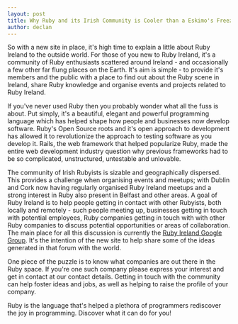 ```yaml
---
layout: post
title: Why Ruby and its Irish Community is Cooler than a Eskimo's Freezer...
author: declan
---
```


So with a new site in place, it's high time to explain a little about Ruby Ireland to the outside world. For those of you new to Ruby Ireland, it's a community of Ruby enthusiasts scattered around Ireland - and occasionally a few other far flung places on the Earth. It's aim is simple - to provide it's members and the public with a place to find out about the Ruby scene in Ireland, share Ruby knowledge and organise events and projects related to Ruby Ireland.

If you've never used Ruby then you probably wonder what all the fuss is about. Put simply, it's a beautiful, elegant and powerful programming language which has helped shape how people and businesses now develop software. Ruby's Open Source roots and it's open approach to development has allowed it to revolutionize the approach to testing software as you develop it. Rails, the web framework that helped popularize Ruby, made the entire web development industry question why previous frameworks had to be so complicated, unstructured, untestable and unlovable.

The community of Irish Rubyists is sizable and geographically dispersed. This provides a challenge when organising events and meetups; with Dublin and Cork now having regularly organised Ruby Ireland meetups and a strong interest in Ruby also present in Belfast and other areas. A goal of Ruby Ireland is to help people getting in contact with other Rubyists, both locally and remotely - such people meeting up, businesses getting in touch with potential employees, Ruby companies getting in touch with with other Ruby companies to discuss potential opportunities or areas of collaboration. The main place for all this discussion is currently the [Ruby Ireland Google Group](http://groups.google.ie/group/ruby_ireland). It's the intention of the new site to help share some of the ideas generated in that forum with the world.

One piece of the puzzle is to know what companies are out there in the Ruby space. If you're one such company please express your interest and get in contact at our contact details. Getting in touch with the community can help foster ideas and jobs, as well as helping to raise the profile of your company.

Ruby is the language that's helped a plethora of programmers rediscover the joy in programming. Discover what it can do for you!
